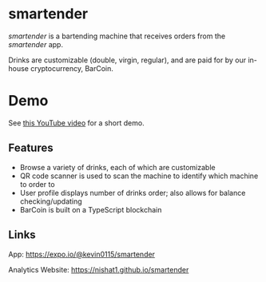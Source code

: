 # smartender
*smartender* is a bartending machine that receives orders from the *smartender* app.

Drinks are customizable (double, virgin, regular), and are paid for by our in-house cryptocurrency, BarCoin.

# Demo
See [this YouTube video](https://www.youtube.com/watch?v=o8KIC-9Z7Os) for a short demo.

## Features
- Browse a variety of drinks, each of which are customizable
- QR code scanner is used to scan the machine to identify which machine to order to
- User profile displays number of drinks order; also allows for balance checking/updating
- BarCoin is built on a TypeScript blockchain

## Links
App: https://expo.io/@kevin0115/smartender

Analytics Website: https://nishat1.github.io/smartender
